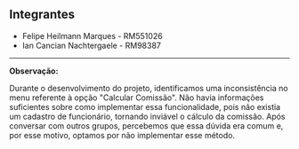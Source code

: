 ﻿## Integrantes

- Felipe Heilmann Marques - RM551026
- Ian Cancian Nachtergaele - RM98387

---

**Observação:**

Durante o desenvolvimento do projeto, identificamos uma inconsistência no menu referente à opção "Calcular Comissão". Não havia informações suficientes sobre como implementar essa funcionalidade, pois não existia um cadastro de funcionário, tornando inviável o cálculo da comissão. Após conversar com outros grupos, percebemos que essa dúvida era comum e, por esse motivo, optamos por não implementar esse método.
